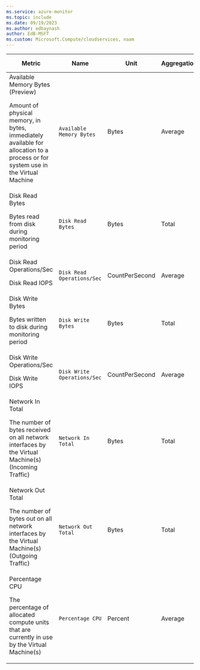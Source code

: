 ```yaml
---
ms.service: azure-monitor
ms.topic: include
ms.date: 09/19/2023
ms.author: edbaynash
author: EdB-MSFT
ms.custom: Microsoft.Compute/cloudservices, naam
---
```

  
  
|Metric|Name|Unit|Aggregation|Dimensions|Time Grains|DS Export|
|---|---|---|---|---|---|---|
|Available Memory Bytes (Preview)<p><p>Amount of physical memory, in bytes, immediately available for allocation to a process or for system use in the Virtual Machine |`Available Memory Bytes` |Bytes |Average |RoleInstanceId, RoleId|PT1M |Yes|
|Disk Read Bytes<p><p>Bytes read from disk during monitoring period |`Disk Read Bytes` |Bytes |Total |RoleInstanceId, RoleId|PT1M |Yes|
|Disk Read Operations/Sec<p><p>Disk Read IOPS |`Disk Read Operations/Sec` |CountPerSecond |Average |RoleInstanceId, RoleId|PT1M |Yes|
|Disk Write Bytes<p><p>Bytes written to disk during monitoring period |`Disk Write Bytes` |Bytes |Total |RoleInstanceId, RoleId|PT1M |Yes|
|Disk Write Operations/Sec<p><p>Disk Write IOPS |`Disk Write Operations/Sec` |CountPerSecond |Average |RoleInstanceId, RoleId|PT1M |Yes|
|Network In Total<p><p>The number of bytes received on all network interfaces by the Virtual Machine(s) (Incoming Traffic) |`Network In Total` |Bytes |Total |RoleInstanceId, RoleId|PT1M |Yes|
|Network Out Total<p><p>The number of bytes out on all network interfaces by the Virtual Machine(s) (Outgoing Traffic) |`Network Out Total` |Bytes |Total |RoleInstanceId, RoleId|PT1M |Yes|
|Percentage CPU<p><p>The percentage of allocated compute units that are currently in use by the Virtual Machine(s) |`Percentage CPU` |Percent |Average |RoleInstanceId, RoleId|PT1M |Yes|